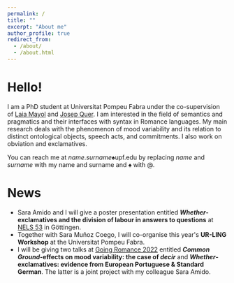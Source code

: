 ```yaml
---
permalink: /
title: ""
excerpt: "About me"
author_profile: true
redirect_from: 
  - /about/
  - /about.html
---
```


Hello!
======
I am a PhD student at Universitat Pompeu Fabra under the co-supervision of [Laia Mayol](https://www.upf.edu/web/laia-mayol/) and [Josep Quer](https://www.icrea.cat/Web/ScientificStaff/Josep-Quer-Villanueva-131). I am interested in the field of semantics and pragmatics and their interfaces with syntax in Romance languages. My main research deals with the phenomenon of mood variability and its relation to distinct ontological objects, speech acts, and commitments. I also work on obviation and exclamatives.

You can reach me at *name*.*surname*♠upf.edu by replacing *name* and *surname* with my name and surname and ♠ with @.

News
======
- Sara Amido and I will give a poster presentation entitled ***Whether*-exclamatives and the division of labour in answers to questions** at [NELS 53]([url](https://nels53.uni-goettingen.de/)) in Göttingen.
- Together with Sara Muñoz Coego, I will co-organise this year's **UR-LING Workshop** at the Universitat Pompeu Fabra.
- I will be giving two talks at [Going Romance 2022](https://clt.uab.cat/going-romance-2022/) entitled ***Common Ground*-effects on mood variability: the case of *decir*** and ***Whether*-exclamatives: evidence from European Portuguese & Standard German**. The latter is a joint project with my colleague Sara Amido.
